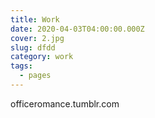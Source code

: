 ```yaml
---
title: Work
date: 2020-04-03T04:00:00.000Z
cover: 2.jpg
slug: dfdd
category: work
tags:
  - pages
---
```

<!--StartFragment-->

officeromance.tumblr.com

<!--EndFragment-->